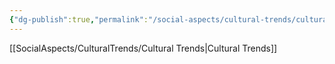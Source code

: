 ```yaml
---
{"dg-publish":true,"permalink":"/social-aspects/cultural-trends/cultural-trends-branches/urbanisation/"}
---
```


[[SocialAspects/CulturalTrends/Cultural Trends\|Cultural Trends]]
